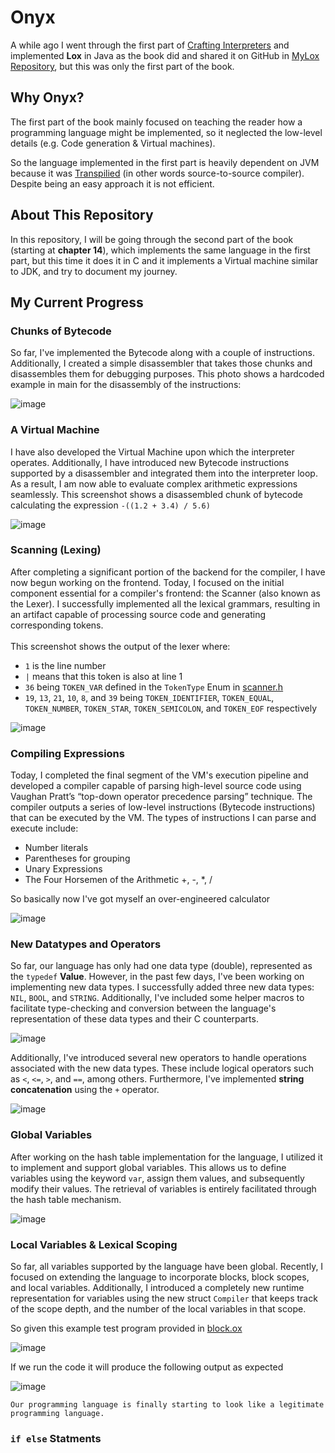 # Onyx
A while ago I went through the first part of [Crafting Interpreters](https://craftinginterpreters.com/) and implemented **Lox** in Java as the book did and shared it on GitHub in [MyLox Repository](https://github.com/OmarAzizi/MyLox), but this was only the first part of the book.

## Why Onyx?
The first part of the book mainly focused on teaching the reader how a programming language might be implemented, so it neglected the low-level details (e.g. Code generation & Virtual machines). 

So the language implemented in the first part is heavily dependent on JVM because it was [Transpilied](https://en.wikipedia.org/wiki/Source-to-source_compiler) (in other words source-to-source compiler). Despite being an easy approach it is not efficient.

## About This Repository
In this repository, I will be going through the second part of the book (starting at **chapter 14**), which implements the same language in the first part, but this time it does it in C and it implements a Virtual machine similar to JDK, and try to document my journey.

## My Current Progress
### Chunks of Bytecode
So far, I've implemented the Bytecode along with a couple of instructions. Additionally, I created a simple disassembler that takes those chunks and disassembles them for debugging purposes. This photo shows a hardcoded example in main for the disassembly of the instructions:

![image](https://github.com/OmarAzizi/clox/assets/110500643/a3101208-9e3b-4ab4-8bca-00531782d7f6)

### A Virtual Machine
I have also developed the Virtual Machine upon which the interpreter operates. Additionally, I have introduced new Bytecode instructions supported by a disassembler and integrated them into the interpreter loop. As a result, I am now able to evaluate complex arithmetic expressions seamlessly. This screenshot shows a disassembled chunk of bytecode calculating the expression `-((1.2 + 3.4) / 5.6)`

![image](https://github.com/OmarAzizi/clox/assets/110500643/cba5db4c-2a1f-4a9a-b25d-beb85acc580c)

### Scanning (Lexing)
After completing a significant portion of the backend for the compiler, I have now begun working on the frontend. Today, I focused on the initial component essential for a compiler's frontend: the Scanner (also known as the Lexer). I successfully implemented all the lexical grammars, resulting in an artifact capable of processing source code and generating corresponding tokens.
<br><br>
This screenshot shows the output of the lexer where:
- `1` is the line number
- `|` means that this token is also at line 1
- `36` being `TOKEN_VAR` defined in the `TokenType` Enum in [scanner.h](https://github.com/OmarAzizi/clox/blob/main/scanner.h)
- `19`, `13`, `21`, `10`, `8`, and `39` being `TOKEN_IDENTIFIER`, `TOKEN_EQUAL`, `TOKEN_NUMBER`, `TOKEN_STAR`, `TOKEN_SEMICOLON`, and `TOKEN_EOF` respectively

![image](https://github.com/OmarAzizi/clox/assets/110500643/97d4fd60-d601-4162-af51-2d7edd77d56d)

### Compiling Expressions
Today, I completed the final segment of the VM's execution pipeline and developed a compiler capable of parsing high-level source code using Vaughan Pratt’s “top-down operator precedence parsing” technique. The compiler outputs a series of low-level instructions (Bytecode instructions) that can be executed by the VM. The types of instructions I can parse and execute include:
- Number literals
- Parentheses for grouping
- Unary Expressions
- The Four Horsemen of the Arithmetic +, -, *, /

So basically now I've got myself an over-engineered calculator

![image](https://github.com/OmarAzizi/clox/assets/110500643/1040976c-dd01-43de-b2db-dabcbf589f79)

### New Datatypes and Operators
So far, our language has only had one data type (double), represented as the `typedef` **Value**. However, in the past few days, I've been working on implementing new data types. I successfully added three new data types: `NIL`, `BOOL`, and `STRING`. Additionally, I've included some helper macros to facilitate type-checking and conversion between the language's representation of these data types and their C counterparts.

![image](https://github.com/OmarAzizi/clox/assets/110500643/7fdcbeb9-b64f-40fb-bc3e-1bbf8aa241a2)

Additionally, I've introduced several new operators to handle operations associated with the new data types. These include logical operators such as `<`, `<=`, `>`, and `==`, among others. Furthermore, I've implemented **string concatenation** using the `+` operator.

![image](https://github.com/OmarAzizi/clox/assets/110500643/c0b671e9-17da-4b5e-9ee4-3c1c6b8137b2)

### Global Variables
After working on the hash table implementation for the language, I utilized it to implement and support global variables. This allows us to define variables using the keyword `var`, assign them values, and subsequently modify their values. The retrieval of variables is entirely facilitated through the hash table mechanism.

![image](https://github.com/OmarAzizi/Onyx/assets/110500643/14083a3f-cb7d-4eb3-a4e3-2e6b1d16be71)

### Local Variables & Lexical Scoping
So far, all variables supported by the language have been global. Recently, I focused on extending the language to incorporate blocks, block scopes, and local variables. Additionally, I introduced a completely new runtime representation for variables using the new struct `Compiler` that keeps track of the scope depth, and the number of the local variables in that scope.

So given this example test program provided in [block.ox](https://github.com/OmarAzizi/Onyx/blob/main/tests/block.ox)

![image](https://github.com/OmarAzizi/Onyx/assets/110500643/73b9704e-5d18-47e0-96c0-3d6e2df3fd86)

If we run the code it will produce the following output as expected

![image](https://github.com/OmarAzizi/Onyx/assets/110500643/c6cf395a-a62d-4f03-b8b3-b01aab95c208)

```
Our programming language is finally starting to look like a legitimate programming language.
```

### `if else` Statments
